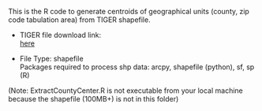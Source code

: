 This is the R code to generate centroids of geographical units (county, zip code tabulation area) from TIGER shapefile. 

- TIGER file download link: <br>
<a href='https://www.census.gov/cgi-bin/geo/shapefiles/index.php' target='_blank'> here</a>


- File Type: shapefile <br>
Packages required to process shp data: arcpy, shapefile (python), sf, sp (R)

(Note: ExtractCountyCenter.R is not executable from your local machine because the shapefile (100MB+) is not in this folder)
